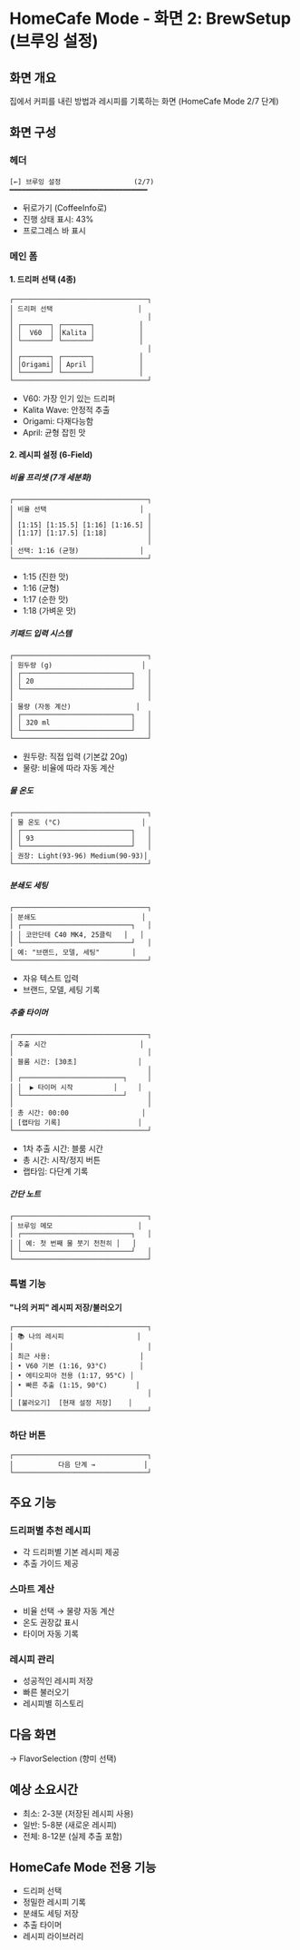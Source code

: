 # HomeCafe Mode - 화면 2: BrewSetup (브루잉 설정)

## 화면 개요
집에서 커피를 내린 방법과 레시피를 기록하는 화면 (HomeCafe Mode 2/7 단계)

## 화면 구성

### 헤더
```
[←] 브루잉 설정                  (2/7)
━━━━━━━━━━━━━━━━━━━━━━━━━━━━━━━━━━
```
- 뒤로가기 (CoffeeInfo로)
- 진행 상태 표시: 43%
- 프로그레스 바 표시

### 메인 폼

#### 1. 드리퍼 선택 (4종)
```
┌─────────────────────────────────┐
│ 드리퍼 선택                     │
│                                 │
│ ┌───────┐ ┌───────┐           │
│ │  V60  │ │Kalita │           │
│ └───────┘ └───────┘           │
│                                 │
│ ┌───────┐ ┌───────┐           │
│ │Origami│ │ April │           │
│ └───────┘ └───────┘           │
└─────────────────────────────────┘
```
- V60: 가장 인기 있는 드리퍼
- Kalita Wave: 안정적 추출
- Origami: 다재다능함
- April: 균형 잡힌 맛

#### 2. 레시피 설정 (6-Field)

##### 비율 프리셋 (7개 세분화)
```
┌─────────────────────────────────┐
│ 비율 선택                       │
│                                 │
│ [1:15] [1:15.5] [1:16] [1:16.5] │
│ [1:17] [1:17.5] [1:18]          │
│                                 │
│ 선택: 1:16 (균형)               │
└─────────────────────────────────┘
```
- 1:15 (진한 맛)
- 1:16 (균형)
- 1:17 (순한 맛)
- 1:18 (가벼운 맛)

##### 키패드 입력 시스템
```
┌─────────────────────────────────┐
│ 원두량 (g)                      │
│ ┌───────────────────────────┐   │
│ │ 20                        │   │
│ └───────────────────────────┘   │
│                                 │
│ 물량 (자동 계산)                │
│ ┌───────────────────────────┐   │
│ │ 320 ml                    │   │
│ └───────────────────────────┘   │
└─────────────────────────────────┘
```
- 원두량: 직접 입력 (기본값 20g)
- 물량: 비율에 따라 자동 계산

##### 물 온도
```
┌─────────────────────────────────┐
│ 물 온도 (°C)                    │
│ ┌───────────────────────────┐   │
│ │ 93                        │   │
│ └───────────────────────────┘   │
│ 권장: Light(93-96) Medium(90-93)│
└─────────────────────────────────┘
```

##### 분쇄도 세팅
```
┌─────────────────────────────────┐
│ 분쇄도                          │
│ ┌───────────────────────────┐   │
│ │ 코만단테 C40 MK4, 25클릭   │   │
│ └───────────────────────────┘   │
│ 예: "브랜드, 모델, 세팅"        │
└─────────────────────────────────┘
```
- 자유 텍스트 입력
- 브랜드, 모델, 세팅 기록

##### 추출 타이머
```
┌─────────────────────────────────┐
│ 추출 시간                       │
│                                 │
│ 블룸 시간: [30초]               │
│                                 │
│ ┌─────────────────────────┐     │
│ │  ▶ 타이머 시작          │     │
│ └─────────────────────────┘     │
│                                 │
│ 총 시간: 00:00                  │
│ [랩타임 기록]                   │
└─────────────────────────────────┘
```
- 1차 추출 시간: 블룸 시간
- 총 시간: 시작/정지 버튼
- 랩타임: 다단계 기록

##### 간단 노트
```
┌─────────────────────────────────┐
│ 브루잉 메모                     │
│ ┌───────────────────────────┐   │
│ │ 예: 첫 번째 물 붓기 천천히 │   │
│ └───────────────────────────┘   │
└─────────────────────────────────┘
```

### 특별 기능

#### "나의 커피" 레시피 저장/불러오기
```
┌─────────────────────────────────┐
│ 📚 나의 레시피                  │
│                                 │
│ 최근 사용:                      │
│ • V60 기본 (1:16, 93°C)        │
│ • 에티오피아 전용 (1:17, 95°C) │
│ • 빠른 추출 (1:15, 90°C)       │
│                                 │
│ [불러오기]  [현재 설정 저장]    │
└─────────────────────────────────┘
```

### 하단 버튼
```
┌─────────────────────────────────┐
│           다음 단계 →            │
└─────────────────────────────────┘
```

## 주요 기능

### 드리퍼별 추천 레시피
- 각 드리퍼별 기본 레시피 제공
- 추출 가이드 제공

### 스마트 계산
- 비율 선택 → 물량 자동 계산
- 온도 권장값 표시
- 타이머 자동 기록

### 레시피 관리
- 성공적인 레시피 저장
- 빠른 불러오기
- 레시피별 히스토리

## 다음 화면
→ FlavorSelection (향미 선택)

## 예상 소요시간
- 최소: 2-3분 (저장된 레시피 사용)
- 일반: 5-8분 (새로운 레시피)
- 전체: 8-12분 (실제 추출 포함)

## HomeCafe Mode 전용 기능
- 드리퍼 선택
- 정밀한 레시피 기록
- 분쇄도 세팅 저장
- 추출 타이머
- 레시피 라이브러리